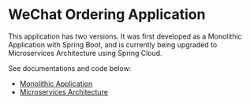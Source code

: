 # WeChat Ordering Application

This application has two versions. It was first developed as a Monolithic Application with Spring Boot, and is currently being upgraded to Microservices Architecture using Spring Cloud.   

See documentations and code below:
- [Monolithic Application](https://github.com/neutron98/wechat-ordering/tree/master/mart)
- [Microservices Architecture](https://github.com/neutron98/wechat-ordering-microservices)
